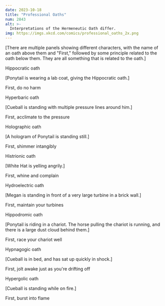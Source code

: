 ```yaml
---
date: 2023-10-18
title: "Professional Oaths"
num: 2843
alt: >-
  Interpretations of the Hermeneutic Oath differ.
img: https://imgs.xkcd.com/comics/professional_oaths_2x.png
---
```

[There are multiple panels showing different characters, with the name of an oath above them and "First," followed by some principle related to the oath below them. They are all something that is related to the oath.]

Hippocratic oath

[Ponytail is wearing a lab coat, giving the Hippocratic oath.]

First, do no harm

Hyperbaric oath

[Cueball is standing with multiple pressure lines around him.]

First, acclimate to the pressure

Holographic oath

[A hologram of Ponytail is standing still.]

First, shimmer intangibly

Histrionic oath

[White Hat is yelling angrily.]

First, whine and complain

Hydroelectric oath

[Megan is standing in front of a very large turbine in a brick wall.]

First, maintain your turbines

Hippodromic oath

[Ponytail is riding in a chariot. The horse pulling the chariot is running, and there is a large dust cloud behind them.]

First, race your chariot well

Hypnagogic oath

[Cueball is in bed, and has sat up quickly in shock.]

First, jolt awake just as you're drifting off

Hypergolic oath

[Cueball is standing while on fire.]

First, burst into flame